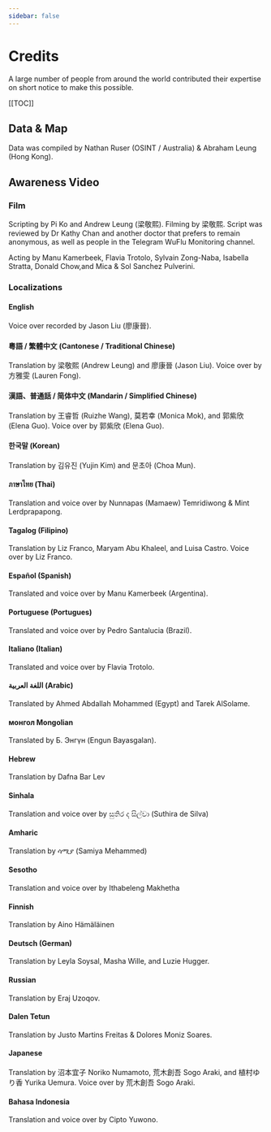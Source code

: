 ```yaml
---
sidebar: false
---
```


# Credits

A large number of people from around the world contributed their expertise on short notice to make this possible.

[[TOC]]

## Data & Map

Data was compiled by Nathan Ruser (OSINT / Australia) & Abraham Leung (Hong Kong).

## Awareness Video

### Film

Scripting by Pi Ko and Andrew Leung (梁敬熙).  Filming by 梁敬熙.  Script was reviewed by Dr Kathy Chan and another doctor that prefers to remain anonymous, as well as people in the Telegram WuFlu Monitoring channel.

Acting by Manu Kamerbeek, Flavia Trotolo, Sylvain Zong-Naba, Isabella Stratta, Donald Chow,and Mica & Sol Sanchez Pulverini.

### Localizations

#### English

Voice over recorded by Jason Liu (廖康晉).

#### 粵語 / 繁體中文 (Cantonese / Traditional Chinese)

Translation by 梁敬熙 (Andrew Leung) and 廖康晉 (Jason Liu).  Voice over by 方雅雯 (Lauren Fong).

#### 漢語、普通話 / 简体中文 (Mandarin / Simplified Chinese)

Translation by 王睿哲 (Ruizhe Wang), 莫若幸 (Monica Mok), and 郭紫欣 (Elena Guo).  Voice over by 郭紫欣 (Elena Guo).

#### 한국말 (Korean)

Translation by 김유진 (Yujin Kim) and 문초아 (Choa Mun).

#### ภาษาไทย (Thai)

Translation and voice over by Nunnapas (Mamaew) Temridiwong & Mint Lerdprapapong.

#### Tagalog (Filipino)

Translation by Liz Franco, Maryam Abu Khaleel, and Luisa Castro.  Voice over by Liz Franco.

#### Español (Spanish)

Translated and voice over by Manu Kamerbeek (Argentina).

#### Portuguese (Portugues)

Translated and voice over by Pedro Santalucia (Brazil).

#### Italiano (Italian)

Translated and voice over by Flavia Trotolo.

#### اللغة العربية (Arabic)

Translated by Ahmed Abdallah Mohammed (Egypt) and Tarek AlSolame.

#### монгол Mongolian

Translated by Б. Энгүн (Engun Bayasgalan).

#### Hebrew

Translation by Dafna Bar Lev

#### Sinhala

Translation and voice over by සුතිර ද සිල්වා (Suthira de Silva)

#### Amharic

Translation by ሳሚያ (Samiya Mehammed)

#### Sesotho

Translation and voice over by Ithabeleng Makhetha

#### Finnish

Translation by Aino Hämäläinen

#### Deutsch (German)

Translation by Leyla Soysal, Masha Wille, and Luzie Hugger.

#### Russian

Translation by Eraj Uzoqov.

#### Dalen Tetun

Translation by Justo Martins Freitas & Dolores Moniz Soares.

#### Japanese

Translation by 沼本宜子 Noriko Numamoto, 荒木創吾 Sogo Araki, and 植村ゆり香 Yurika Uemura.  Voice over by 荒木創吾 Sogo Araki.
  
#### Bahasa Indonesia

Translation and voice over by Cipto Yuwono.